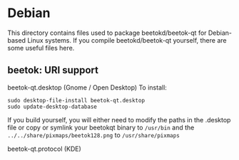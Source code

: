 
Debian
====================
This directory contains files used to package beetokd/beetok-qt
for Debian-based Linux systems. If you compile beetokd/beetok-qt yourself, there are some useful files here.

## beetok: URI support ##


beetok-qt.desktop  (Gnome / Open Desktop)
To install:

	sudo desktop-file-install beetok-qt.desktop
	sudo update-desktop-database

If you build yourself, you will either need to modify the paths in
the .desktop file or copy or symlink your beetokqt binary to `/usr/bin`
and the `../../share/pixmaps/beetok128.png` to `/usr/share/pixmaps`

beetok-qt.protocol (KDE)

